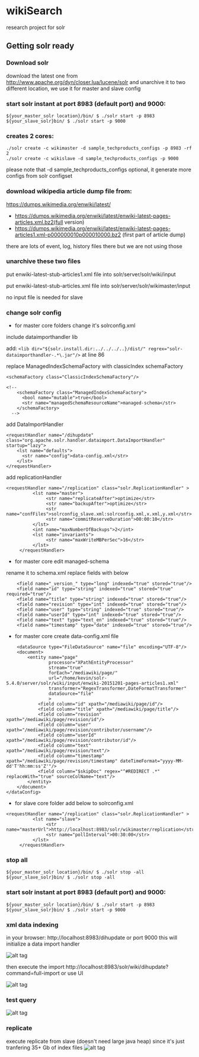 # wikiSearch
research project for solr

## Getting solr ready
### Download solr
download the latest one from http://www.apache.org/dyn/closer.lua/lucene/solr
and unarchive it to two different location, we use it for master and slave config

### start solr instant at port 8983 (default port) and 9000:
```
${your_master_solr location}/bin/ $ ./solr start -p 8983
${your_slave_solr}bin/ $ ./solr start -p 9000
```
### creates 2 cores:

```
./solr create -c wikimaster -d sample_techproducts_configs -p 8983 -rf 2
./solr create -c wikislave -d sample_techproducts_configs -p 9000
```
please note that -d sample_techproducts_configs optional, it generate more configs from solr configset

### download wikipedia article dump file from:
https://dumps.wikimedia.org/enwiki/latest/
* https://dumps.wikimedia.org/enwiki/latest/enwiki-latest-pages-articles.xml.bz2(full version)
* https://dumps.wikimedia.org/enwiki/latest/enwiki-latest-pages-articles1.xml-p000000010p000010000.bz2 (first part of article dump)

there are lots of event, log, history files there but we are not using those

### unarchive these two files

put enwiki-latest-stub-articles1.xml file into solr/server/solr/wiki/input

put enwiki-latest-stub-articles.xml file into solr/server/solr/wikimaster/input

no input file is needed for slave

### change solr config

* for master core folders change it's solrconfig.xml

include dataimporthandler lib

add: ```<lib dir="${solr.install.dir:../../../..}/dist/" regrex="solr-dataimporthandler-.*\.jar"/>``` at line 86

replace ManagedIndexSchemaFactory with classicIndex schemaFactory
```
<schemaFactory class="ClassicIndexSchemaFactory"/>

<!--
    <schemaFactory class="ManagedIndexSchemaFactory">
      <bool name="mutable">true</bool>
      <str name="managedSchemaResourceName">managed-schema</str>
    </schemaFactory>
  -->
```
 add DataImportHandler
```
<requestHandler name="/dihupdate" class="org.apache.solr.handler.dataimport.DataImportHandler" startup="lazy">
    <lst name="defaults">
      <str name="config">data-config.xml</str>
    </lst>
</requestHandler>
```
add replicationHandler
    
```
<requestHandler name="/replication" class="solr.ReplicationHandler" >
          <lst name="master">
               <str name="replicateAfter">optimize</str>
               <str name="backupAfter">optimize</str>
               <str name="confFiles">solrconfig_slave.xml:solrconfig.xml,x.xml,y.xml</str>
               <str name="commitReserveDuration">00:00:10</str>
          </lst>    
          <int name="maxNumberOfBackups">2</int>
          <lst name="invariants">
               <str name="maxWriteMBPerSec">16</str>
          </lst>
     </requestHandler>
```

* for master core edit managed-schema

rename it to schema.xml
replace fields with below

```
    <field name="_version_" type="long" indexed="true" stored="true"/>
    <field name="id" type="string" indexed="true" stored="true" required="true"/>
    <field name="title" type="string" indexed="true" stored="true"/>
    <field name="revision" type="int" indexed="true" stored="true"/>
    <field name="user" type="string" indexed="true" stored="true"/>
    <field name="userId" type="int" indexed="true" stored="true"/>
    <field name="text" type="text_en" indexed="true" stored="true"/>
    <field name="timestamp" type="date" indexed="true" stored="true"/>
```
   

* for master core create data-config.xml file

```<dataConfig>
    <dataSource type="FileDataSource" name="file" encoding="UTF-8"/>
    <document>
        <entity name="page"
                processor="XPathEntityProcessor"
                stream="true"
                forEach="/mediawiki/page/"
                url="/home/kevin/solr-5.4.0/server/solr/wiki/input/enwiki-20151201-pages-articles1.xml"
                transformer="RegexTransformer,DateFormatTransformer"
                dataSource="file"
                >
            <field column="id" xpath="/mediawiki/page/id"/>
            <field column="title" xpath="/mediawiki/page/title"/>
            <field column="revision" xpath="/mediawiki/page/revision/id"/>
            <field column="user" xpath="/mediawiki/page/revision/contributor/username"/>
            <field column="userId" xpath="/mediawiki/page/revision/contributor/id"/>
            <field column="text" xpath="/mediawiki/page/revision/text"/>
            <field column="timestamp" xpath="/mediawiki/page/revision/timestamp" dateTimeFormat="yyyy-MM-dd'T'hh:mm:ss'Z'"/>
            <field column="$skipDoc" regex="^#REDIRECT .*" replaceWith="true" sourceColName="text"/>
        </entity>
    </document>
</dataConfig>
```
* for slave core folder add below to solrconfig.xml     
```
<requestHandler name="/replication" class="solr.ReplicationHandler" >
          <lst name="slave">
               <str name="masterUrl">http://localhost:8983/solr/wikimaster/replication</str>
               <str name="pollInterval">00:30:00</str>
          </lst>
     </requestHandler>
```

### stop all

```
${your_master_solr location}/bin/ $ ./solr stop -all
${your_slave_solr}bin/ $ ./solr stop -all
```

### start solr instant at port 8983 (default port) and 9000:
```
${your_master_solr location}/bin/ $ ./solr start -p 8983
${your_slave_solr}bin/ $ ./solr start -p 9000
```

### xml data indexing
in your browser: http://localhost:8983/dihupdate or port 9000 this will initialize a data import handler

![alt tag](https://raw.githubusercontent.com/kevin870401/wikiSearch/master/readmeResource/dihupdate.PNG)

then execute the import
http://localhost:8983/solr/wiki/dihupdate?command=full-import
 or use UI

![alt tag](https://raw.githubusercontent.com/kevin870401/wikiSearch/master/readmeResource/dihupdateExecute.PNG)

### test query
![alt tag](https://raw.githubusercontent.com/kevin870401/wikiSearch/master/readmeResource/solrQueryUI.PNG)

### replicate 

execute replicate from slave (doesn't need large java heap) since it's just tranfering 35+ Gb of index files
![alt tag](https://raw.githubusercontent.com/kevin870401/wikiSearch/master/readmeResource/solr_replicate.PNG)
